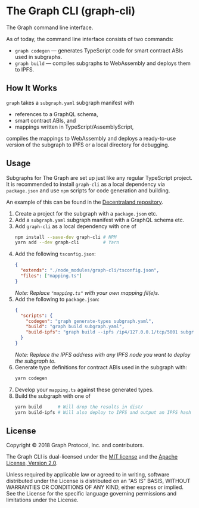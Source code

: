 # The Graph CLI (graph-cli)

The Graph command line interface.

As of today, the command line interface consists of two commands:

- `graph codegen` — generates TypeScript code for smart contract ABIs used in subgraphs.
- `graph build` — compiles subgraphs to WebAssembly and deploys them to IPFS.

## How It Works

`graph` takes a `subgraph.yaml` subgraph manifest with

- references to a GraphQL schema,
- smart contract ABIs, and
- mappings written in TypeScript/AssemblyScript,

compiles the mappings to WebAssembly and deploys a ready-to-use
version of the subgraph to IPFS or a local directory for debugging.

## Usage

Subgraphs for The Graph are set up just like any regular TypeScript
project. It is recommended to install `graph-cli` as a local dependency
via `package.json` and use `npm` scripts for code generation and
building.

An example of this can be found in the [Decentraland repository](https://github.com/graphprotocol/decentraland/).

1.  Create a project for the subgraph with a `package.json` etc.
2.  Add a `subgraph.yaml` subgraph manifest with a GraphQL schema etc.
3.  Add `graph-cli` as a local dependency with one of
    ```bash
    npm install --save-dev graph-cli # NPM
    yarn add --dev graph-cli         # Yarn
    ```
4.  Add the following `tsconfig.json`:
    ```json
    {
      "extends": "./node_modules/graph-cli/tsconfig.json",
      "files": ["mapping.ts"]
    }
    ```
    _Note: Replace `"mapping.ts"` with your own mapping fil(e)s._
5.  Add the following to `package.json`:
    ```json
    {
      "scripts": {
        "codegen": "graph generate-types subgraph.yaml",
        "build": "graph build subgraph.yaml",
        "build-ipfs": "graph build --ipfs /ip4/127.0.0.1/tcp/5001 subgraph.yaml"
      }
    }
    ```
    _Note: Replace the IPFS address with any IPFS node you want to deploy the subgraph to._
6.  Generate type definitions for contract ABIs used in the subgraph
    with:
    ```bash
    yarn codegen
    ```
7.  Develop your `mapping.ts` against these generated types.
8.  Build the subgraph with one of
    ```sh
    yarn build      # Will drop the results in dist/
    yarn build-ipfs # Will also deploy to IPFS and output an IPFS hash
    ```

## License

Copyright &copy; 2018 Graph Protocol, Inc. and contributors.

The Graph CLI is dual-licensed under the [MIT license](LICENSE-MIT) and the
[Apache License, Version 2.0](LICENSE-APACHE).

Unless required by applicable law or agreed to in writing, software
distributed under the License is distributed on an "AS IS" BASIS,
WITHOUT WARRANTIES OR CONDITIONS OF ANY KIND, either express or implied.
See the License for the specific language governing permissions and
limitations under the License.